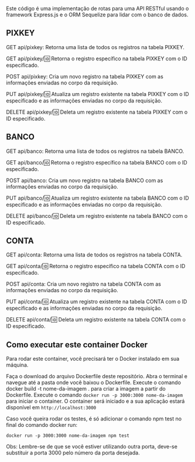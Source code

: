 Este código é uma implementação de rotas para uma API RESTful usando o framework Express.js e o ORM Sequelize para lidar com o banco de dados.

## PIXKEY
GET api/pixkey:
Retorna uma lista de todos os registros na tabela PIXKEY.

GET api/pixkey/:id:
Retorna o registro específico na tabela PIXKEY com o ID especificado.

POST api/pixkey:
Cria um novo registro na tabela PIXKEY com as informações enviadas no corpo da requisição.

PUT api/pixkey/:id:
Atualiza um registro existente na tabela PIXKEY com o ID especificado e as informações enviadas no corpo da requisição.

DELETE api/pixkey/:id:
Deleta um registro existente na tabela PIXKEY com o ID especificado.

## BANCO
GET api/banco:
Retorna uma lista de todos os registros na tabela BANCO.

GET api/banco/:id:
Retorna o registro específico na tabela BANCO com o ID especificado.

POST api/banco:
Cria um novo registro na tabela BANCO com as informações enviadas no corpo da requisição.

PUT api/banco/:id:
Atualiza um registro existente na tabela BANCO com o ID especificado e as informações enviadas no corpo da requisição.

DELETE api/banco/:id:
Deleta um registro existente na tabela BANCO com o ID especificado.

## CONTA
GET api/conta:
Retorna uma lista de todos os registros na tabela CONTA.

GET api/conta/:id:
Retorna o registro específico na tabela CONTA com o ID especificado.

POST api/conta:
Cria um novo registro na tabela CONTA com as informações enviadas no corpo da requisição.

PUT api/conta/:id:
Atualiza um registro existente na tabela CONTA com o ID especificado e as informações enviadas no corpo da requisição.

DELETE api/conta/:id:
Deleta um registro existente na tabela CONTA com o ID especificado.


## Como executar este container Docker

Para rodar este container, você precisará ter o Docker instalado em sua máquina.

Faça o download do arquivo Dockerfile deste repositório.
Abra o terminal e navegue até a pasta onde você baixou o Dockerfile.
Execute o comando docker build -t nome-da-imagem . para criar a imagem a partir do Dockerfile.
Execute o comando 
```docker run -p 3000:3000 nome-da-imagem``` para iniciar o container.
O container será iniciado e a sua aplicação estará disponível em 
```http://localhost:3000```

Caso você queira rodar os testes, é só adicionar o comando npm test no final do comando docker run:

```
docker run -p 3000:3000 nome-da-imagem npm test
```
Obs: Lembre-se de que se você estiver utilizando outra porta, deve-se substituir a porta 3000 pelo número da porta desejada.
